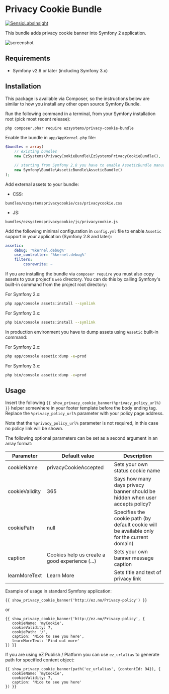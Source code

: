 # Privacy Cookie Bundle

[![SensioLabsInsight](https://insight.sensiolabs.com/projects/3687a8b0-c268-49cf-b072-15a10d920709/big.png)](https://insight.sensiolabs.com/projects/3687a8b0-c268-49cf-b072-15a10d920709)

This bundle adds privacy cookie banner into Symfony 2 application.

![screenshot](https://cloud.githubusercontent.com/assets/3033038/14012485/5087f198-f1a6-11e5-881c-028bbe806cb3.png)

## Requirements

- Symfony v2.6 or later (including Symfony 3.x)

## Installation
This package is available via Composer, so the instructions below are similar to how you install any other open source Symfony Bundle.

Run the following command in a terminal, from your Symfony installation root (pick most recent release):
```bash
php composer.phar require ezsystems/privacy-cookie-bundle
```

Enable the bundle in `app/AppKernel.php` file:

```php
$bundles = array(
    // existing bundles
    new EzSystems\PrivacyCookieBundle\EzSystemsPrivacyCookieBundle(),

    // starting from Symfony 2.8 you have to enable AsseticBundle manually if you haven't done it before
    new Symfony\Bundle\AsseticBundle\AsseticBundle()
);
```

Add external assets to your bundle:

- CSS:
```
bundles/ezsystemsprivacycookie/css/privacycookie.css
```

- JS:
```
bundles/ezsystemsprivacycookie/js/privacycookie.js
```

Add the following minimal configuration in `config.yml` file to enable `Assetic` support in your application (Symfony 2.8 and later):

```yaml
assetic:
    debug: '%kernel.debug%'
    use_controller: '%kernel.debug%'
    filters:
        cssrewrite: ~
```

If you are installing the bundle via `composer require` you must also copy assets to your project's `web` directory. You can do this by calling Symfony's built-in command from the project root directory:

For Symfony 2.x:

```bash
php app/console assets:install --symlink
```

For Symfony 3.x:

```bash
php bin/console assets:install --symlink
```

In production environment you have to dump assets using `Assetic` built-in command:

For Symfony 2.x:

```bash
php app/console assetic:dump -e=prod
```

For Symfony 3.x:

```bash
php bin/console assetic:dump -e=prod
```

## Usage

Insert the following `{{ show_privacy_cookie_banner(%privacy_policy_url%) }}` helper somewhere in your footer template before the body ending tag. Replace the `%privacy_policy_url%` parameter with your policy page address.

Note that the `%privacy_policy_url%` parameter is not required, in this case no policy link will be shown.

The following optional parameters can be set as a second argument in an array format:

Parameter        | Default value                                  | Description
---------------- | ---------------------------------------------- | -----------
cookieName       | privacyCookieAccepted                          | Sets your own status cookie name
cookieValidity   | 365                                            | Says how many days privacy banner should be hidden when user accepts policy?
cookiePath       | null                                           | Specifies the cookie path (by default cookie will be available only for the current domain)
caption          | Cookies help us create a good experience (...) | Sets your own banner message caption
learnMoreText    | Learn More                                     | Sets title and text of privacy link

Example of usage in standard Symfony application:

```twig
{{ show_privacy_cookie_banner('http://ez.no/Privacy-policy') }}
```

or

```twig
{{ show_privacy_cookie_banner('http://ez.no/Privacy-policy', {
   cookieName: 'myCookie',
   cookieValidity: 7,
   cookiePath: '/',
   caption: 'Nice to see you here',
   learnMoreText: 'Find out more'
}) }}
```

If you are using eZ Publish / Platform you can use `ez_urlalias` to generate path for specified content object:

```twig
{{ show_privacy_cookie_banner(path('ez_urlalias', {contentId: 94}), {
   cookieName: 'myCookie',
   cookieValidity: 7,
   caption: 'Nice to see you here'
}) }}
```
